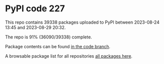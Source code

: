 # PyPI code 227

This repo contains 39338 packages uploaded to PyPI between 
2023-08-24 13:45 and 2023-08-29 20:32.

The repo is 91% (36090/39338) complete.

Package contents can be found [in the code branch](https://github.com/pypi-data/pypi-mirror-227/tree/code/packages).

A browsable package list for all repositories [all packages here](https://pypi-data.github.io/website/repositories/pypi-mirror-227).


